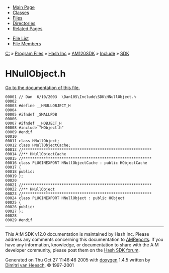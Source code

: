 <div class="tabs">

- [Main Page](index.md)
- [Classes](annotated.md)
- <span id="current">[Files](files.md)</span>
- [Directories](dirs.md)
- [Related Pages](pages.md)

</div>

<div class="tabs">

- [File List](files.md)
- [File Members](globals.md)

</div>

<div class="nav">

<a href="dir_C_3A_2F.md" class="el">C:</a> » <a href="dir_C_3A_2FProgram_20Files_2F.md" class="el">Program Files</a> » <a href="dir_C_3A_2FProgram_20Files_2FHash_20Inc_2F.md" class="el">Hash Inc</a> » <a href="dir_C_3A_2FProgram_20Files_2FHash_20Inc_2FAM120SDK_2F.md" class="el">AM120SDK</a> » <a href="dir_C_3A_2FProgram_20Files_2FHash_20Inc_2FAM120SDK_2FInclude_2F.md" class="el">Include</a> » <a href="dir_C_3A_2FProgram_20Files_2FHash_20Inc_2FAM120SDK_2FInclude_2FSDK_2F.md" class="el">SDK</a>

</div>

# HNullObject.h

[Go to the documentation of this file.](HNullObject_8h.md)

<div class="fragment">

``` fragment
00001 // Dan  6/10/2003  \Dan105\Include\SDK\HNullObject.h
00002 
00003 #define __HNULLOBJECT_H
00004 
00005 #ifndef _SMALLPDB
00006 
00007 #ifndef __HOBJECT_H
00008 #include "HObject.h"
00009 #endif
00010 
00011 class HNullObject;
00012 class HNullObjectCache;
00013 //*********************************************************
00014 //** HNullObjectCache
00015 //*********************************************************
00016 class PLUGINEXPORT HNullObjectCache : public HObjectCache
00017 {
00018 public:
00019 };
00020 
00021 //*********************************************************
00022 //** HNullObject
00023 //*********************************************************
00024 class PLUGINEXPORT HNullObject : public HObject
00025 {
00026 public:
00027 };
00028 
00029 #endif
```

</div>

------------------------------------------------------------------------

<span class="small">This A:M SDK v12.0 documentation is maintained by Hash Inc. Please address any comments concerning this documentation to [AMReports](http://www.hash.com/reports). If you have any information, knowledge, or documentation to share with the A:M developer community, please post them on the [Hash SDK forum](http://www.hash.com/forums/index.php?showforum=11).</span>

Generated on Thu Oct 27 11:46:46 2005 with [<span class="image placeholder" original-image-src="doxygen.png" original-image-title="" height="45" width="100" align="middle" border="0">doxygen</span>](http://www.doxygen.org/index.html) 1.4.5 written by [Dimitri van Heesch](mailto:dimitri@stack.nl), © 1997-2001
